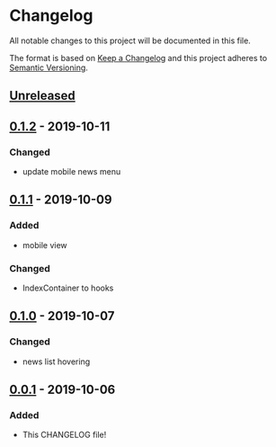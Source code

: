 # Changelog

All notable changes to this project will be documented in this file.

The format is based on [Keep a Changelog](http://keepachangelog.com/en/1.0.0/)
and this project adheres to [Semantic Versioning](http://semver.org/spec/v2.0.0.html).

## [Unreleased]

## [0.1.2] - 2019-10-11

### Changed

- update mobile news menu

## [0.1.1] - 2019-10-09

### Added

- mobile view

### Changed

- IndexContainer to hooks

## [0.1.0] - 2019-10-07

### Changed

- news list hovering

## [0.0.1] - 2019-10-06

### Added

- This CHANGELOG file!

[unreleased]: https://github.com/andykmc/hacker-news-reader/compare/0.1.2...HEAD
[0.1.2]: https://github.com/andykmc/hacker-news-reader/compare/0.1.1...0.1.2
[0.1.1]: https://github.com/andykmc/hacker-news-reader/compare/0.1.0...0.1.1
[0.1.0]: https://github.com/andykmc/hacker-news-reader/compare/0.0.1...0.1.0
[0.1.0]: https://github.com/andykmc/hacker-news-reader/compare/0.0.1...0.1.0
[0.0.1]: https://github.com/andykmc/hacker-news-reader/compare/TAIL...0.0.1
[release]: https://github.com/andykmc/hacker-news-reader/compare/TAIL...Release
